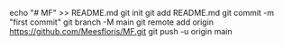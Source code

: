 echo "# MF" >> README.md
git init
git add README.md
git commit -m "first commit"
git branch -M main
git remote add origin https://github.com/Meesfloris/MF.git
git push -u origin main
